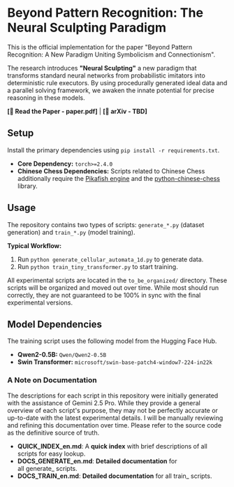 # Beyond Pattern Recognition: The Neural Sculpting Paradigm

This is the official implementation for the paper "Beyond Pattern Recognition: A New Paradigm Uniting Symbolicism and Connectionism".

The research introduces **"Neural Sculpting"** a new paradigm that transforms standard neural networks from probabilistic imitators into deterministic rule executors. By using procedurally generated ideal data and a parallel solving framework, we awaken the innate potential for precise reasoning in these models.

**[📜 Read the Paper - paper.pdf]** | **[🚀 arXiv - TBD]**

## Setup

Install the primary dependencies using `pip install -r requirements.txt`.

*   **Core Dependency:** `torch>=2.4.0`
*   **Chinese Chess Dependencies:** Scripts related to Chinese Chess additionally require the [Pikafish engine](https://www.pikafish.com/) and the [python-chinese-chess](https://github.com/windshadow233/python-chinese-chess) library.

## Usage

The repository contains two types of scripts: `generate_*.py` (dataset generation) and `train_*.py` (model training).

**Typical Workflow:**
1.  Run `python generate_cellular_automata_1d.py` to generate data.
2.  Run `python train_tiny_transformer.py` to start training.

All experimental scripts are located in the `to_be_organized/` directory. These scripts will be organized and moved out over time. While most should run correctly, they are not guaranteed to be 100% in sync with the final experimental versions.

## Model Dependencies

The training script uses the following model from the Hugging Face Hub.

*   **Qwen2-0.5B:** `Qwen/Qwen2-0.5B`
*   **Swin Transformer:** `microsoft/swin-base-patch4-window7-224-in22k`

### A Note on Documentation

The descriptions for each script in this repository were initially generated with the assistance of Gemini 2.5 Pro. While they provide a general overview of each script's purpose, they may not be perfectly accurate or up-to-date with the latest experimental details. I will be manually reviewing and refining this documentation over time. Please refer to the source code as the definitive source of truth.

- **QUICK_INDEX_en.md**: A **quick index** with brief descriptions of all scripts for easy lookup.
- **DOCS_GENERATE_en.md**: **Detailed documentation** for all generate_ scripts.
- **DOCS_TRAIN_en.md**: **Detailed documentation** for all train_ scripts.